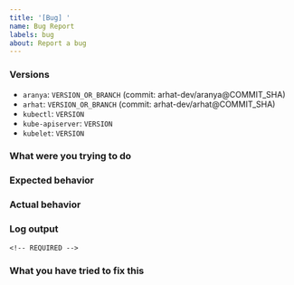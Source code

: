 ```yaml
---
title: '[Bug] '
name: Bug Report
labels: bug
about: Report a bug
---
```


### Versions

<!-- REQUIRED -->

- `aranya`: `VERSION_OR_BRANCH` (commit: arhat-dev/aranya@COMMIT_SHA)
- `arhat`: `VERSION_OR_BRANCH` (commit: arhat-dev/arhat@COMMIT_SHA)
- `kubectl`: `VERSION`
- `kube-apiserver`: `VERSION`
- `kubelet`: `VERSION`

### What were you trying to do

<!-- REQUIRED -->

### Expected behavior

<!-- REQUIRED -->

### Actual behavior

<!-- REQUIRED -->

### Log output

```text
<!-- REQUIRED -->
```

### What you have tried to fix this

<!-- OPTIONAL -->
